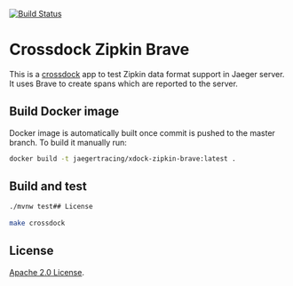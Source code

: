[![Build Status][ci-img]][ci]

# Crossdock Zipkin Brave

This is a [crossdock](https://github.com/uber/jaeger/tree/master/crossdock) app to test Zipkin data format support in Jaeger server. 
It uses Brave to create spans which are reported to the server.

## Build Docker image

Docker image is automatically built once commit is pushed to the master branch. To build it manually run:
```bash
docker build -t jaegertracing/xdock-zipkin-brave:latest .
```

## Build and test
```bash
./mvnw test## License
  
make crossdock
```

## License
  
[Apache 2.0 License](./LICENSE).


   [ci-img]: https://travis-ci.org/jaegertracing/xdock-zipkin-brave.svg?branch=master
   [ci]: https://travis-ci.org/jaegertracing/xdock-zipkin-brave
